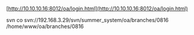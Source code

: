 [http://10.10.10.16:8012/oa/login.html](http://10.10.10.16:8012/oa/login.html)



svn co svn://192.168.3.29/svn/summer\_system/oa/branches/0816 /home/www/oa/branches/0816

